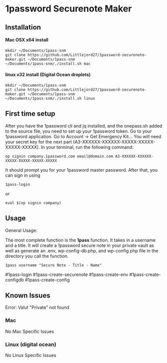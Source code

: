 # 1password Securenote Maker
## Installation

#### Mac OSX x64 install
```shell
mkdir ~/Documents/1pass-snm
git clone https://github.com/Littlejord27/1password-securenote-maker.git ~/Documents/1pass-snm
~/Documents/1pass-snm/./install.sh mac
```


#### linux x32 install (Digital Ocean droplets)
```shell
mkdir ~/Documents/1pass-snm
git clone https://github.com/Littlejord27/1password-securenote-maker.git ~/Documents/1pass-snm
~/Documents/1pass-snm/./install.sh linux
```

## First time setup

After you have the 1password cli and jq installed, and the onepass.sh added to the source file, you need to set up your 1password token.
Go to your 1password application. Go to Account -> Get Emergency Kit...
You will need your secret key for the next part (A3-XXXXXX-XXXXXX-XXXXX-XXXXX-XXXXX-XXXXX).
In your terminal, run the following command:

```shell
op signin company.1password.com email@domain.com A3-XXXXXX-XXXXXX-XXXXX-XXXXX-XXXXX-XXXXX
```

It should prompt you for your 1password master password. 
After that, you can sign in using 

```shell
1pass-login
```

or

```shell
eval $(op signin company)
```

## Usage

General Usage:

The most complete function is the **1pass** function. It takes in a username and a title. 
It will create a 1password secure note in your private vault as well as generate an
.env, wp-config-db.php, and wp-config.php file in the directory you call the function.

```shell
1pass username "Secure Note - Title - Name"
```

#1pass-login
#1pass-create-securenote
#1pass-create-env
#1pass-create-configdb
#1pass-create-config



## Known Issues

Error: Valut "Private" not found

### Mac

No Mac Specific Issues

### Linux (digital ocean)

No Linux Specific Issues
